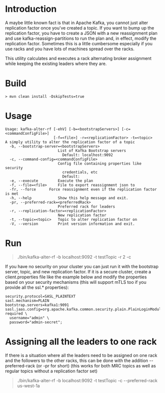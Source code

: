 # Introduction

A maybe little known fact is that in Apache Kafka, you cannot just alter replication factor once you've created a topic. If you want to bump up the replication factor, you have to create a JSON with a new reassignment plan and use kafka-reassign-partitions to run the plan and, in effect, modify the replication factor. Sometimes this is a little cumbersome especially if you use racks and you have lots of machines spread over the racks.

This utility calculates and executes a rack alternating broker assignment while keeping the existing leaders where they are.

# Build

```
> mvn clean install -DskipTests=true
``` 

# Usage

```
Usage: kafka-alter-rf [-ehV] [-b=<bootstrapServers>] [-c=<commandConfigFile>]
                      [-f=<file>] -r=<replicationFactor> -t=<topic>
A simply utility to alter the replication factor of a topic
  -b, --bootstrap-server=<bootstrapServers>
                        List of Kafka Bootstrap servers
                          Default: localhost:9092
  -c, --command-config=<commandConfigFile>
                        Config file containing properties like security
                          credentials, etc
                          Default:
  -e, --execute         Execute the plan
  -f, --file=<file>     File to export reassignment json to
  -fr, --force      Force reassignment even if the replication factor is met
  -h, --help            Show this help message and exit.
  -pr, --preferred-rack=<preferredRack>
                        Preferred rack for leaders
  -r, --replication-factor=<replicationFactor>
                        New replication factor
  -t, --topic=<topic>   Topic to alter replication factor on
  -V, --version         Print version information and exit.
```


# Run
> ./bin/kafka-alter-rf -b localhost:9092 -t testTopic -r 2 -c <client config file>

If you have no security on your cluster you can just run it with the bootstrap server, topic, and new replication factor. If it is a secure cluster, create a client.properties file like the example below and modify the properties based on your security mechanisms (this will support mTLS too if you provide all the ssl.* properties):

```
security.protocol=SASL_PLAINTEXT
sasl.mechanism=PLAIN
bootstrap.servers=kafka1:9091
sasl.jaas.config=org.apache.kafka.common.security.plain.PlainLoginModule required \
  username="admin" \
  password="admin-secret";
```
# Assigning all the leaders to one rack

If there is a situation where all the leaders need to be assigned on one rack and the followers to the other racks, this can be done with the addition --preferred-rack (or -pr for short)
(this works for both MRC topics as well as regular topics without a replication factor set)

> ./bin/kafka-alter-rf -b localhost:9092 -t testTopic  -c <client config file> --preferred-rack us-west-1a



